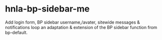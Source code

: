 hnla-bp-sidebar-me
==================

Add login form, BP sidebar username,/avater, sitewide messages &amp; notifications loop an adaptation &amp; extension of the BP sidebar function from bp-default.
